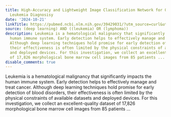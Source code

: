 ```yaml
---
title: High-Accuracy and Lightweight Image Classification Network for Optimizing Lymphoblastic
  Leukemia Diagnosisy
date: '2024-10-21'
linkTitle: https://pubmed.ncbi.nlm.nih.gov/39429031/?utm_source=curl&utm_medium=rss&utm_campaign=pubmed-2&utm_content=1byXLWG-5Hn0_qdLgZYpDfLA2UWGhGNgZGereuo1rJN2aoAQXP&fc=20220814223158&ff=20241021184233&v=2.18.0.post9+e462414
source: (deep learning) AND ((leukemia) OR (lymphoma))
description: Leukemia is a hematological malignancy that significantly impacts the
  human immune system. Early detection helps to effectively manage and treat cancer.
  Although deep learning techniques hold promise for early detection of blood disorders,
  their effectiveness is often limited by the physical constraints of available datasets
  and deployed devices. For this investigation, we collect an excellent-quality dataset
  of 17,826 morphological bone marrow cell images from 85 patients ...
disable_comments: true
---
```

Leukemia is a hematological malignancy that significantly impacts the human immune system. Early detection helps to effectively manage and treat cancer. Although deep learning techniques hold promise for early detection of blood disorders, their effectiveness is often limited by the physical constraints of available datasets and deployed devices. For this investigation, we collect an excellent-quality dataset of 17,826 morphological bone marrow cell images from 85 patients ...